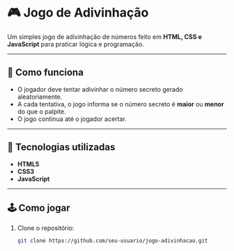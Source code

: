 # 🎮 Jogo de Adivinhação

Um simples jogo de adivinhação de números feito em **HTML, CSS e JavaScript** para praticar lógica e programação.

---

## 📌 Como funciona
- O jogador deve tentar adivinhar o número secreto gerado aleatoriamente.
- A cada tentativa, o jogo informa se o número secreto é **maior** ou **menor** do que o palpite.
- O jogo continua até o jogador acertar.

---

## 🚀 Tecnologias utilizadas
- **HTML5**
- **CSS3**
- **JavaScript**

---

## 🕹️ Como jogar
1. Clone o repositório:
   ```bash
   git clone https://github.com/seu-usuario/jogo-adivinhacao.git